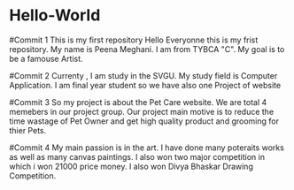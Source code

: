 # Hello-World

#Commit 1
This is my first repository
Hello Everyonne this is my frist repository.
My name is Peena Meghani.
I am from TYBCA "C".
My goal is to be a famouse Artist.

#Commit 2
Currenty , I am study in the SVGU.
My study field is Computer Application.
I am final year student so we have also one Project of website

#Commit 3
So my project is about the Pet Care website.
We are total 4 memebers in our project group.
Our project main motive is to reduce the time wastage of Pet Owner and get high quality product and grooming for thier Pets.

#Commit 4
My main passion is in the art.
I have done many poteraits works as well as many canvas paintings.
I also won two major competition in which i won 21000 price money.
I also won Divya Bhaskar Drawing Competition.
